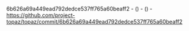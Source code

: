 6b626a69a449ead792dedce537ff765a60beaff2 -  () -  () - https://github.com/project-topaz/topaz/commit/6b626a69a449ead792dedce537ff765a60beaff2
